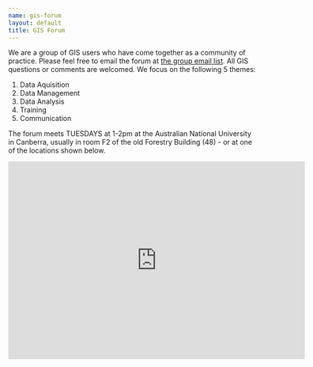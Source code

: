 ```yaml
--- 
name: gis-forum
layout: default
title: GIS Forum
---
```


We are a group of GIS users who have come together as a community of practice.  Please feel free to email the forum at <a class="Contact the project" href="mailto:gis_forum@alliance.anu.edu.au">the group email list</a>. All GIS questions or comments are welcomed.
We focus on the following 5 themes:
1. Data Aquisition
2. Data Management
3. Data Analysis
4. Training
5. Communication

The forum meets TUESDAYS at 1-2pm at the Australian National University in Canberra, usually in room F2 of the old Forestry Building (48) - or at one of the locations shown below. 

<iframe style="border: none;" height="400" width="600" src="http://115.146.93.225:8181/geoexplorer/viewer/#maps/2"></iframe>
